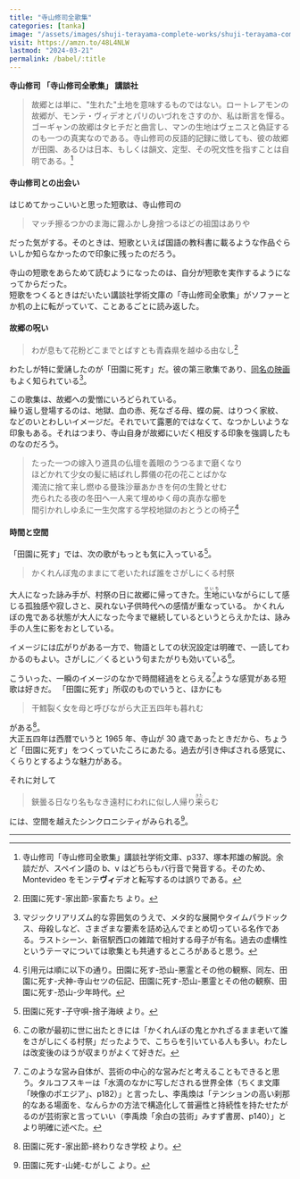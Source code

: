 ```yaml
---
title: "寺山修司全歌集"
categories: [tanka]
image: "/assets/images/shuji-terayama-complete-works/shuji-terayama-complete-works.jpg"
visit: https://amzn.to/48L4NLW
lastmod: "2024-03-21"
permalink: /babel/:title
---
```


**寺山修司 「寺山修司全歌集」 講談社**

> 故郷とは単に、"生れた"土地を意味するものではない。ロートレアモンの故郷が、モンテ・ヴィデオとパリのいづれをさすのか、私は断言を憚る。ゴーギャンの故郷はタヒチだと曲言し、マンの生地はヴェニスと偽証するのも一つの真実なのである。寺山修司の反語的記録に徴しても、彼の故郷が田園、あるひは日本、もしくは韻文、定型、その呪文性を指すことは自明である。[^2]

#### 寺山修司との出会い

はじめてかっこいいと思った短歌は、寺山修司の

> マッチ擦るつかのま海に霧ふかし身捨つるほどの祖国はありや

だった気がする。そのときは、短歌といえば国語の教科書に載るような作品ぐらいしか知らなかったので印象に残ったのだろう。

寺山の短歌をあらためて読むようになったのは、自分が短歌を実作するようになってからだった。  
短歌をつくるときはだいたい講談社学術文庫の「寺山修司全歌集」がソファーとか机の上に転がっていて、ことあるごとに読み返した。

#### 故郷の呪い

> わが息もて花粉どこまでとばすとも青森県を越ゆる由なし[^3]

わたしが特に愛誦したのが「田園に死す」だ。彼の第三歌集であり、[同名の映画](https://www.amazon.co.jp/%E7%94%B0%E5%9C%92%E3%81%AB%E6%AD%BB%E3%81%99-%E8%8F%85%E8%B2%AB%E5%A4%AA%E9%83%8E/dp/B00FCALYVW)もよく知られている[^1]。

この歌集は、故郷への愛憎にいろどられている。  
繰り返し登場するのは、地獄、血の赤、死なざる母、蝶の屍、はりつく家紋、などのいとわしいイメージだ。それでいて露悪的ではなくて、なつかしいような印象もある。それはつまり、寺山自身が故郷にいだく相反する印象を強調したものなのだろう。

> たった一つの嫁入り道具の仏壇を義眼のうつるまで磨くなり  
> ほどかれて少女の髪に結ばれし葬儀の花の花ことばかな  
> 濁流に捨て<ruby>来<rp>（</rp><rt>こ</rt><rp>）</rp></ruby>し燃ゆる曼珠沙華あかきを何の生贄とせむ  
> 売られたる夜の冬田へ一人来て埋めゆく母の真赤な櫛を  
> 間引かれしゆゑに一生欠席する学校地獄のおとうとの椅子[^6]

#### 時間と空間

「田園に死す」では、次の歌がもっとも気に入っている[^5]。

> かくれんぼ鬼のままにて老いたれば誰をさがしにくる村祭

大人になった詠み手が、村祭の日に故郷に帰ってきた。<ruby>生地<rp>（</rp><rt>せいち</rt><rp>）</rp></ruby>にいながらにして感じる孤独感や寂しさと、戻れない子供時代への感情が重なっている。
かくれんぼの鬼である状態が大人になった今まで継続しているというとらえかたは、詠み手の人生に影をおとしている。

イメージには広がりがある一方で、物語としての状況設定は明確で、一読してわかるのもよい。さがしに／くるという句またがりも効いている[^4]。

こういった、一瞬のイメージのなかで時間経過をとらえる[^10]ような感覚がある短歌は好きだ。
「田園に死す」所収のものでいうと、ほかにも

> 干鱈裂く女を母と呼びながら大正五四年も暮れむ

がある[^8]。  
大正五四年は西暦でいうと 1965 年、寺山が 30 歳であったときだから、ちょうど「田園に死す」をつくっていたころにあたる。過去が引き伸ばされる感覚に、くらりとするような魅力がある。

それに対して

> 鋏曇る日なり名もなき遠村にわれに似し人帰り<ruby>来<rp>（</rp><rt>きた</rt><rp>）</rp></ruby>らむ

には、空間を越えたシンクロニシティがみられる[^9]。

---

[^1]: マジックリアリズム的な雰囲気のうえで、メタ的な展開やタイムパラドックス、母殺しなど、さまざまな要素を詰め込んでまとめ切っている名作である。ラストシーン、新宿駅西口の雑踏で相対する母子が有名。過去の虚構性というテーマについては歌集とも共通するところがあると思う。
[^2]: 寺山修司「寺山修司全歌集」講談社学術文庫、p337、塚本邦雄の解説。余談だが、スペイン語の b、v はどちらもバ行音で発音する。そのため、Montevideo をモンテ**ヴィ**デオと転写するのは誤りである。
[^3]: 田園に死す-家出節-家畜たち より。
[^4]: この歌が最初に世に出たときには「かくれんぼの鬼とかれざるまま老いて誰をさがしにくる村祭」だったようで、こちらを引いている人も多い。わたしは改変後のほうが収まりがよくて好きだ。
[^5]: 田園に死す-子守唄-捨子海峡 より。
[^6]: 引用元は順に以下の通り。田園に死す-恐山-悪霊とその他の観察、同左、田園に死す-犬神-寺山セツの伝記、田園に死す-恐山-悪霊とその他の観察、田園に死す-恐山-少年時代。
[^7]: 田園に死す-家出節-終わりなき学校 より。
[^8]: 田園に死す-家出節-終わりなき学校 より。
[^9]: 田園に死す-山姥-むがしこ より。
[^10]: このような営み自体が、芸術の中心的な営みだと考えることもできると思う。タルコフスキーは「水滴のなかに写しだされる世界全体（ちくま文庫「映像のポエジア」、p182）」と言ったし、李禹煥は「テンションの高い刹那的なある場面を、なんらかの方法で構造化して普遍性と持続性を持たせたがるのが芸術家と言っていい（李禹煥「余白の芸術」みすず書房、p140）」とより明確に述べた。
